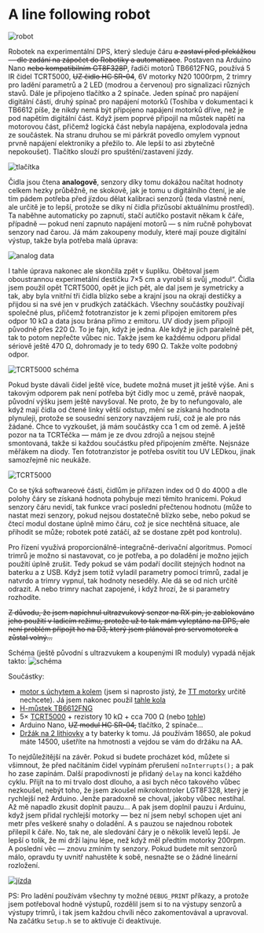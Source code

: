 # A line following robot

![robot](pictures/IMG_0188.jpg)

Robotek na experimentální DPS, který sleduje čáru <del>a zastaví před překážkou &mdash; dle zadání na zápočet do Robotiky a automatizace</del>. Postaven na Arduino Nano <del>nebo kompatibilním GT8F328P</del>, řadiči motorů TB6612FNG, používá 5 IR čidel TCRT5000, <del>UZ čidlo HC SR-04</del>, 6V motorky N20 1000rpm, 2 trimry pro ladění parametrů a 2 LED (modrou a červenou) pro signalizaci různých stavů. Dále je připojeno tlačítko a 2 spínače. Jeden spínač pro napájení digitální části, druhý spínač pro napájení motorků (Toshiba v dokumentaci k TB6612 píše, že nikdy nemá být připojeno napájení motorků dříve, než je pod napětím digitální část. Když jsem poprvé připojil na můstek napětí na motorovou část, přičemž logická část nebyla napájena, explodovala jedna ze součástek. Na stranu druhou se mi párkrát povedlo omylem vypnout prvně napájení elektroniky a přežilo to. Ale lepší to asi zbytečně nepokoušet). Tlačítko slouží pro spuštění/zastavení jízdy.

![tlačítka](pictures/IMG_0190.jpg)

Čidla jsou čtena <strong>analogově</strong>, senzory díky tomu dokážou načítat hodnoty celkem hezky průběžně, ne skokově, jak je tomu u digitálního čtení, je ale tím pádem potřeba před jízdou dělat kalibraci senzorů (teda vlastně není, ale určitě je to lepší, protože se díky ní čidla přizůsobí aktuálnímu prostředí). Ta naběhne automaticky po zapnutí, stačí autíčko postavit někam k&nbsp;čáře, případně &mdash; pokud není zapnuto napájení motorů &mdash; s ním ručně pohybovat senzory nad čarou. Já mám zakoupeny moduly, které mají pouze digitální výstup, takže byla potřeba malá úprava:

![analog data](pictures/analog-out.jpg)

I tahle úprava nakonec ale skončila zpět v šuplíku. Obětoval jsem oboustrannou experimetální destičku 7&times;5 cm a vyrobil si svůj &bdquo;modul&ldquo;. Čidla jsem použil opět TCRT5000, opět je jich pět, ale dal jsem je symetricky a tak, aby byla vnitřní tři čidla blízko sebe a krajní jsou na okraji destičky a přijdou si na své jen v prudkých zatáčkách. Všechny součástky používají společné plus, přičemž fototranzistor je k zemi připojen emitorem přes odpor 10 k&ohm; a data jsou brána přímo z emitoru. UV diody jsem připojil původně přes 220 &ohm;. To je fajn, když je jedna. Ale když je jich paralelně pět, tak to potom nepřečte vůbec nic. Takže jsem ke každému odporu přidal sériově ještě 470 &ohm;, dohromady je to tedy 690 &ohm;. Takže volte podobný odpor. 

![TCRT5000 schéma](pictures/TCRT5000.png)

Pokud byste dávali čidel ještě více, budete možná muset jít ještě výše. Ani s takovým odporem pak není potřeba být čidly moc u země, právě naopak, původní výšku jsem ještě navyšoval. Ne proto, že by to nefungovalo, ale když mají čidla od čtené linky větší odstup, mění se získaná hodnota plynuleji, protože se sousední senzory navzájem ruší, což je ale pro nás žádané. Chce to vyzkoušet, já mám součástky cca 1&nbsp;cm od země. A ještě pozor na ta TCRTéčka &mdash; mám je ze dvou zdrojů a nejsou stejně smontovaná, takže si každou součástku před připojením změřte. Nejsnáze měřákem na diody. Ten fototranzistor je potřeba osvítit tou UV LEDkou, jinak samozřejmě nic neukáže.

![TCRT5000](pictures/IMG_0260.jpg)

Co se týká softwareové části, čidlům je přiřazen index od 0 do 4000 a dle polohy čáry se získaná hodnota pohybuje mezi těmito hranicemi. Pokud senzory čáru nevidí, tak funkce vrací poslední přečtenou hodnotu (může to nastat mezi senzory, pokud nejsou dostatečně blízko sebe, nebo pokud se čtecí modul dostane úplně mimo čáru, což je sice nechtěná situace, ale přihodit se může; robotek poté zatáčí, až se dostane zpět pod kontrolu).

Pro řízení využívá proporcionálně-integračně-derivační algoritmus. Pomocí trimrů je možno si nastavovat, co je potřeba, a&nbsp;po doladění je možno jejich použití úplně zrušit. Tedy pokud se vám podaří docílit stejných hodnot na baterku a z USB. Když jsem totiž vyladil parametry pomocí trimrů, zadal je natvrdo a trimry vypnul, tak hodnoty neseděly. Ale dá se od nich určitě odrazit. A nebo trimry nachat zapojené, i když hrozí, že si parametry rozhodíte. 

<del>Z důvodu, že jsem napíchnul ultrazvukový senzor na RX pin, je zablokováno jeho použití v ladicím režimu, protože už to tak mám vyleptáno na DPS, ale není problém připojit ho na D3, který jsem plánoval pro servomotorek a zůstal volný...</del>

Schéma (ještě původní s ultrazvukem a koupenými IR moduly) vypadá nějak takto:
![schéma](pictures/auticko_schema.png)

Součástky:

<ul>
<li><a href="https://www.aliexpress.com/item/1005002524993718.html">motor s úchytem a kolem</a> (jsem si naprosto jistý, že <a href="https://www.aliexpress.com/item/32851946942.html">TT motorky</a> určitě nechcete). Já jsem nakonec použil <a href="https://www.aliexpress.com/item/32809043739.html">tahle kola</a></li>
<li><a href="https://www.aliexpress.com/item/32465698640.html">H-můstek TB6612FNG</a></li>
  <li>5&times; <a href="https://www.aliexpress.com/item/1005005214201551.html">TCRT5000</a> + rezistory 10 k&ohm; + cca 700 &ohm; (nebo <a href="https://www.aliexpress.com/item/1005001593848689.html">tohle</a>)</li>
<li>Arduino Nano, <del>UZ modul HC SR-04,</del> tlačítko, 2 spínače&hellip;</li>
  <li><a href="https://www.aliexpress.com/item/32993737904.html">Držák na 2 lithiovky</a> a ty baterky k tomu. Já používám 18650, ale pokud máte 14500, ušetříte na hmotnosti a vejdou se vám do držáku na AA.</li>
</ul>

To nejdůležitější na závěr. Pokud si budete procházet kód, můžete si všimnout, že před načítáním čidel vypínám přerušení <code>noInterrupts();</code> a pak ho zase zapínám. Další prapodivností je přidaný <code>delay</code> na konci každého cyklu. Přijít na to mi trvalo dost dlouho, a asi bych něco takového vůbec nezkoušel, nebýt toho, že jsem zkoušel mikrokontroler LGT8F328, který je rychlejší než Arduino. Jenže paradoxně se choval, jakoby vůbec nestíhal. Až mě napadlo zkusit doplnit pauzu&hellip; A&nbsp;pak jsem doplnil pauzu i Arduinu, když jsem přidal rychlejší motorky &mdash; bez ní jsem nebyl schopen ujet ani metr přes veškeré snahy o doladění. A&nbsp;s&nbsp;pauzou se najednou robotek přilepil k&nbsp;čáře. No, tak ne, ale sledování čáry je o několik levelů lepší. Je lepší o tolik, že mi drží lajnu lépe, než když měl předtím motorky 200rpm. A&nbsp;poslední věc &mdash; znovu zmíním ty senzory. Pokud budete mít senzorů málo, opravdu ty uvnitř nahustěte k sobě, nesnažte se o žádné lineární rozložení.

[![jízda](https://img.youtube.com/vi/TjHjLK-f2Oc/0.jpg)](https://www.youtube.com/watch?v=TjHjLK-f2Oc)

PS: Pro ladění používám všechny ty možné <code>DEBUG_PRINT</code> příkazy, a protože jsem potřeboval hodně výstupů, rozdělil jsem si to na výstupy senzorů a výstupy trimrů, i tak jsem každou chvíli něco zakomentovával a upravoval. Na začátku <code>Setup.h</code> se to aktivuje či deaktivuje.
